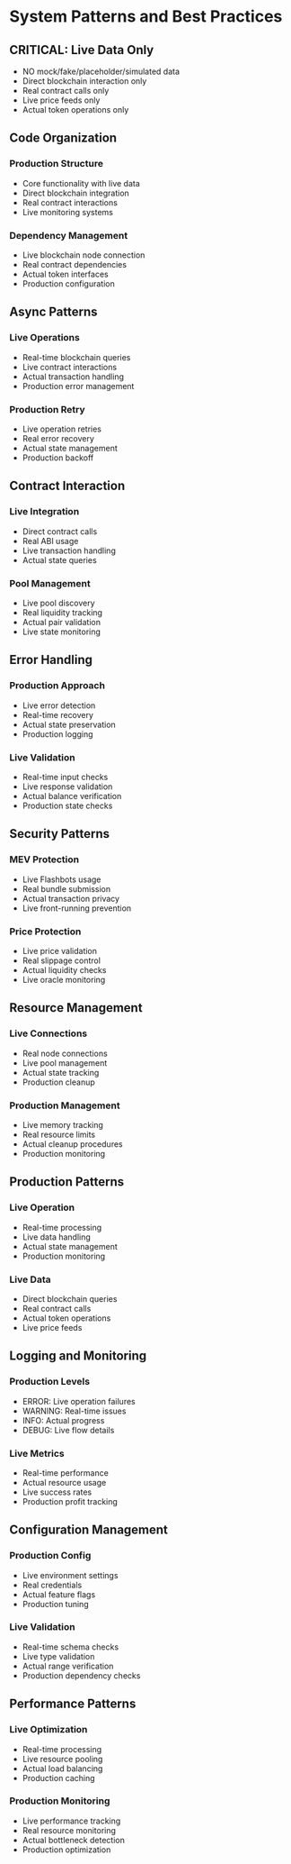 # System Patterns and Best Practices

## CRITICAL: Live Data Only
- NO mock/fake/placeholder/simulated data
- Direct blockchain interaction only
- Real contract calls only
- Live price feeds only
- Actual token operations only

## Code Organization

### Production Structure
- Core functionality with live data
- Direct blockchain integration
- Real contract interactions
- Live monitoring systems

### Dependency Management
- Live blockchain node connection
- Real contract dependencies
- Actual token interfaces
- Production configuration

## Async Patterns

### Live Operations
- Real-time blockchain queries
- Live contract interactions
- Actual transaction handling
- Production error management

### Production Retry
- Live operation retries
- Real error recovery
- Actual state management
- Production backoff

## Contract Interaction

### Live Integration
- Direct contract calls
- Real ABI usage
- Live transaction handling
- Actual state queries

### Pool Management
- Live pool discovery
- Real liquidity tracking
- Actual pair validation
- Live state monitoring

## Error Handling

### Production Approach
- Live error detection
- Real-time recovery
- Actual state preservation
- Production logging

### Live Validation
- Real-time input checks
- Live response validation
- Actual balance verification
- Production state checks

## Security Patterns

### MEV Protection
- Live Flashbots usage
- Real bundle submission
- Actual transaction privacy
- Live front-running prevention

### Price Protection
- Live price validation
- Real slippage control
- Actual liquidity checks
- Live oracle monitoring

## Resource Management

### Live Connections
- Real node connections
- Live pool management
- Actual state tracking
- Production cleanup

### Production Management
- Live memory tracking
- Real resource limits
- Actual cleanup procedures
- Production monitoring

## Production Patterns

### Live Operation
- Real-time processing
- Live data handling
- Actual state management
- Production monitoring

### Live Data
- Direct blockchain queries
- Real contract calls
- Actual token operations
- Live price feeds

## Logging and Monitoring

### Production Levels
- ERROR: Live operation failures
- WARNING: Real-time issues
- INFO: Actual progress
- DEBUG: Live flow details

### Live Metrics
- Real-time performance
- Actual resource usage
- Live success rates
- Production profit tracking

## Configuration Management

### Production Config
- Live environment settings
- Real credentials
- Actual feature flags
- Production tuning

### Live Validation
- Real-time schema checks
- Live type validation
- Actual range verification
- Production dependency checks

## Performance Patterns

### Live Optimization
- Real-time processing
- Live resource pooling
- Actual load balancing
- Production caching

### Production Monitoring
- Live performance tracking
- Real resource monitoring
- Actual bottleneck detection
- Production optimization
